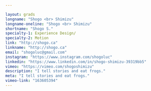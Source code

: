 ```yaml
---

layout: grads
longname: "Shogo <br> Shimizu"
longname-oneline: "Shogo <br> Shimizu"
shortname: "Shogo S."
specialty-1: Experience Design/
specialty-2: Motion
link: "http://shogo.ca"
linkname: "http://shogo.ca"
email: "shogoluc@gmail.com"
instagram: "https://www.instagram.com/shogoluc"
linkedin: "https://www.linkedin.com/in/shogo-shimizu-39319bb5"
vimeo: "https://vimeo.com/shogoshimizu"
description: "I tell stories and eat frogs."
meta: "I tell stories and eat frogs."
vimeo-link: "163605394"
---
```

